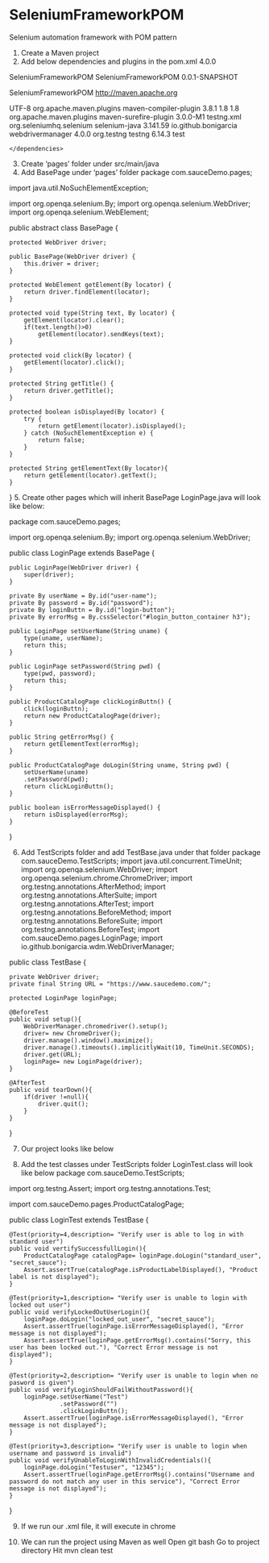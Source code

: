 # SeleniumFrameworkPOM
Selenium automation framework with POM pattern

1.	Create a Maven project
2.	Add below dependencies and plugins in the pom.xml
<project xmlns="http://maven.apache.org/POM/4.0.0" xmlns:xsi="http://www.w3.org/2001/XMLSchema-instance"
  xsi:schemaLocation="http://maven.apache.org/POM/4.0.0 http://maven.apache.org/xsd/maven-4.0.0.xsd">
  <modelVersion>4.0.0</modelVersion>

  <groupId>SeleniumFrameworkPOM</groupId>
  <artifactId>SeleniumFrameworkPOM</artifactId>
  <version>0.0.1-SNAPSHOT</version>
 
  <name>SeleniumFrameworkPOM</name>
  <url>http://maven.apache.org</url>

  <properties>
    <project.build.sourceEncoding>UTF-8</project.build.sourceEncoding>
  </properties>

  <build>
		<plugins>
			<plugin>
				<groupId>org.apache.maven.plugins</groupId>
				<artifactId>maven-compiler-plugin</artifactId>
				<version>3.8.1</version>
				<configuration>
					<source>1.8</source>
					<target>1.8</target>
				</configuration>
			</plugin>
			<plugin>
				<groupId>org.apache.maven.plugins</groupId>
				<artifactId>maven-surefire-plugin</artifactId>
				<version>3.0.0-M1</version>
				<configuration>
					<suiteXmlFiles>
						<suiteXmlFile>testng.xml</suiteXmlFile>
					</suiteXmlFiles>
				</configuration>
			</plugin>
		</plugins>
	</build>
	<dependencies>
		<dependency>
			<groupId>org.seleniumhq.selenium</groupId>
			<artifactId>selenium-java</artifactId>
			<version>3.141.59</version>
		</dependency>
		<dependency>
			<groupId>io.github.bonigarcia</groupId>
			<artifactId>webdrivermanager</artifactId>
			<version>4.0.0</version>
		</dependency>
		<dependency>
			<groupId>org.testng</groupId>
			<artifactId>testng</artifactId>
			<version>6.14.3</version>
			<scope>test</scope>
		</dependency>

	</dependencies>
</project>

3.	Create ‘pages’ folder under src/main/java
4.	Add BasePage under ‘pages’ folder
package com.sauceDemo.pages;

import java.util.NoSuchElementException;

import org.openqa.selenium.By;
import org.openqa.selenium.WebDriver;
import org.openqa.selenium.WebElement;

public abstract class BasePage {

	protected WebDriver driver;

	public BasePage(WebDriver driver) {
		this.driver = driver;
	}

	protected WebElement getElement(By locator) {
		return driver.findElement(locator);
	}

	protected void type(String text, By locator) {
		getElement(locator).clear();
		if(text.length()>0)
			getElement(locator).sendKeys(text);
	}

	protected void click(By locator) {
		getElement(locator).click();
	}

	protected String getTitle() {
		return driver.getTitle();
	}

	protected boolean isDisplayed(By locator) {
		try {
			return getElement(locator).isDisplayed();
		} catch (NoSuchElementException e) {
			return false;
		}
	}
	
	protected String getElementText(By locator){
		return getElement(locator).getText();
	}
}
5.	Create other pages which will inherit BasePage
LoginPage.java will look like below:

package com.sauceDemo.pages;

import org.openqa.selenium.By;
import org.openqa.selenium.WebDriver;

public class LoginPage extends BasePage {

	public LoginPage(WebDriver driver) {
		super(driver);
	}

	private By userName = By.id("user-name");
	private By password = By.id("password");
	private By loginButtn = By.id("login-button");
	private By errorMsg = By.cssSelector("#login_button_container h3");

	public LoginPage setUserName(String uname) {
		type(uname, userName);
		return this;
	}

	public LoginPage setPassword(String pwd) {
		type(pwd, password);
		return this;
	}

	public ProductCatalogPage clickLoginButtn() {
		click(loginButtn);
		return new ProductCatalogPage(driver);
	}

	public String getErrorMsg() {
		return getElementText(errorMsg);
	}

	public ProductCatalogPage doLogin(String uname, String pwd) {
		setUserName(uname)
		.setPassword(pwd);
		return clickLoginButtn();
	}

	public boolean isErrorMessageDisplayed() {
		return isDisplayed(errorMsg);
	}

}

6.	Add TestScripts folder and add TestBase.java under that folder
package com.sauceDemo.TestScripts;
import java.util.concurrent.TimeUnit;
import org.openqa.selenium.WebDriver;
import org.openqa.selenium.chrome.ChromeDriver;
import org.testng.annotations.AfterMethod;
import org.testng.annotations.AfterSuite;
import org.testng.annotations.AfterTest;
import org.testng.annotations.BeforeMethod;
import org.testng.annotations.BeforeSuite;
import org.testng.annotations.BeforeTest;
import com.sauceDemo.pages.LoginPage;
import io.github.bonigarcia.wdm.WebDriverManager;

public class TestBase {
	
	private WebDriver driver;
	private final String URL = "https://www.saucedemo.com/";
	
	protected LoginPage loginPage;
	
	@BeforeTest
	public void setup(){
		WebDriverManager.chromedriver().setup();
		driver= new ChromeDriver();
		driver.manage().window().maximize();
		driver.manage().timeouts().implicitlyWait(10, TimeUnit.SECONDS);
		driver.get(URL);
		loginPage= new LoginPage(driver);		
	}

	@AfterTest
	public void tearDown(){
		if(driver !=null){
			driver.quit();
		}
	}


}


7.	Our project looks like below
 
8.	Add  the test classes under TestScripts folder
LoginTest.class will look like below
package com.sauceDemo.TestScripts;

import org.testng.Assert;
import org.testng.annotations.Test;

import com.sauceDemo.pages.ProductCatalogPage;

public class LoginTest extends TestBase {
	
	@Test(priority=4,description= "Verify user is able to log in with standard user")
	public void vertifySuccessfullLogin(){
		ProductCatalogPage catalogPage= loginPage.doLogin("standard_user", "secret_sauce");
		Assert.assertTrue(catalogPage.isProductLabelDisplayed(), "Product label is not displayed");
	}
	
	@Test(priority=1,description= "Verify user is unable to login with locked out user")
	public void verifyLockedOutUserLogin(){
		loginPage.doLogin("locked_out_user", "secret_sauce");
		Assert.assertTrue(loginPage.isErrorMessageDisplayed(), "Error message is not displayed");
		Assert.assertTrue(loginPage.getErrorMsg().contains("Sorry, this user has been locked out."), "Correct Error message is not displayed");
	}
	
	@Test(priority=2,description= "Verify user is unable to login when no pasword is given")
	public void verifyLoginShouldFailWithoutPassword(){
		loginPage.setUserName("Test")
				  .setPassword("")
				  .clickLoginButtn();
		Assert.assertTrue(loginPage.isErrorMessageDisplayed(), "Error message is not displayed");
	}
	
	@Test(priority=3,description= "Verify user is unable to login when username and password is invalid")
	public void verifyUnableToLoginWithInvalidCredentials(){
		loginPage.doLogin("Testuser", "12345");
		Assert.assertTrue(loginPage.getErrorMsg().contains("Username and password do not match any user in this service"), "Correct Error message is not displayed");
	}
	
	

}

9.	If we run our .xml file, it will execute in chrome
<?xml version="1.0" encoding="UTF-8"?>
<!DOCTYPE suite SYSTEM "http://testng.org/testng-1.0.dtd">
<suite name="Suite"  parallel="none" thread-count="2">
  <test name="Test1">
    <classes>
      <class name="com.sauceDemo.TestScripts.LoginTest"/>
    </classes>
  </test> <!-- Test -->
  
  <test name="Test2">
    <classes>
      <class name="com.sauceDemo.TestScripts.ProductAddTest"/>
    </classes>
  </test> <!-- Test -->
</suite> <!-- Suite -->

 
10.	We can run the project using Maven as well
Open git bash
Go to project directory
Hit mvn clean test
 



